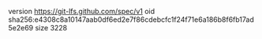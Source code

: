 version https://git-lfs.github.com/spec/v1
oid sha256:e4308c8a10147aab0df6ed2e7f86cdebcfc1f24f71e6a186b8f6fb17ad5e2e69
size 3228
